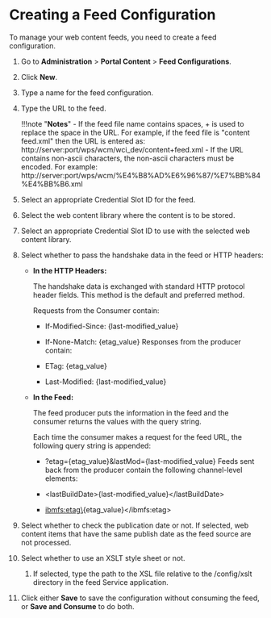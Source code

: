 # Creating a Feed Configuration

To manage your web content feeds, you need to create a feed configuration.

1.  Go to **Administration** \> **Portal Content** \> **Feed Configurations**.

2.  Click **New**.

3.  Type a name for the feed configuration.

4.  Type the URL to the feed.

    !!!note "**Notes**"
        - If the feed file name contains spaces, + is used to replace the space in the URL. For example, if the feed file is "content feed.xml" then the URL is entered as: http://server:port/wps/wcm/wci\_dev/content+feed.xml
        - If the URL contains non-ascii characters, the non-ascii characters must be encoded. For example: http://server:port/wps/wcm/%E4%B8%AD%E6%96%87/%E7%BB%84%E4%BB%B6.xml

5.  Select an appropriate Credential Slot ID for the feed.

6.  Select the web content library where the content is to be stored.

7.  Select an appropriate Credential Slot ID to use with the selected web content library.

8.  Select whether to pass the handshake data in the feed or HTTP headers:

    -   **In the HTTP Headers:**

        The handshake data is exchanged with standard HTTP protocol header fields. This method is the default and preferred method.

        Requests from the Consumer contain:

        -   If-Modified-Since: \{last-modified\_value\}
        -   If-None-Match: \{etag\_value\}
        Responses from the producer contain:

        -   ETag: \{etag\_value\}
        -   Last-Modified: \{last-modified\_value\}
    -   **In the Feed:**

        The feed producer puts the information in the feed and the consumer returns the values with the query string.

        Each time the consumer makes a request for the feed URL, the following query string is appended:

        -   ?etag=\{etag\_value\}&lastMod=\{last-modified\_value\}
        Feeds sent back from the producer contain the following channel-level elements:

        -   <lastBuildDate\>\{last-modified\_value\}</lastBuildDate\>
        -   <ibmfs:etag\>\{etag\_value\}</ibmfs:etag\>
9.  Select whether to check the publication date or not. If selected, web content items that have the same publish date as the feed source are not processed.

10. Select whether to use an XSLT style sheet or not.

    1.  If selected, type the path to the XSL file relative to the /config/xslt directory in the feed Service application.

11. Click either **Save** to save the configuration without consuming the feed, or **Save and Consume** to do both.


